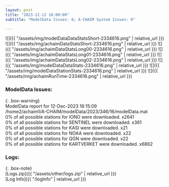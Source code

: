 ```yaml
---
layout: post
title: "2023-12-12 16:00:00"
subtitle: "ModelData Issues: 6; A-CHAIM System Issues: 0"

---
```


![]({{ "/assets/img/modelDataDataStatsShort-2334616.png" | relative_url }})
![]({{ "/assets/img/achaimDataStatsShort-2334616.png" | relative_url }})
![]({{ "/assets/img/achaimDataStatsLong00-2334616.png" | relative_url }})
![]({{ "/assets/img/achaimDataStatsLong01-2334616.png" | relative_url }})
![]({{ "/assets/img/achaimDataStatsLong02-2334616.png" | relative_url }})
![]({{ "/assets/img/modelDataDataStats-2334616.png" | relative_url }})
![]({{ "/assets/img/modelDataStationStats-2334616.png" | relative_url }})
![]({{ "/assets/img/achaimRunTime-2334616.png" | relative_url }})


### ModelData Issues:  
  
{: .box-warning}  
 ModelData report for 12-Dec-2023 16:15:09   
 /home2/achaim1/A-CHAIM/modelData/2023/346/16/modelData.mat   
 0% of all possible stations for IONO were downloaded. x2641   
 0% of all possible stations for SENTINEL were downloaded. x361   
 0% of all possible stations for KASI were downloaded. x21   
 0% of all possible stations for NOAA were downloaded. x22   
 0% of all possible stations for QGN were downloaded. x22   
 0% of all possible stations for KARTVERKET were downloaded. x6862   
  


### Logs:  
  
{: .box-note}  
[Logs.zip]({{ "/assets/other/logs.zip" | relative_url }})  
[Log Info]({{ "/logInfo" | relative_url }})  
